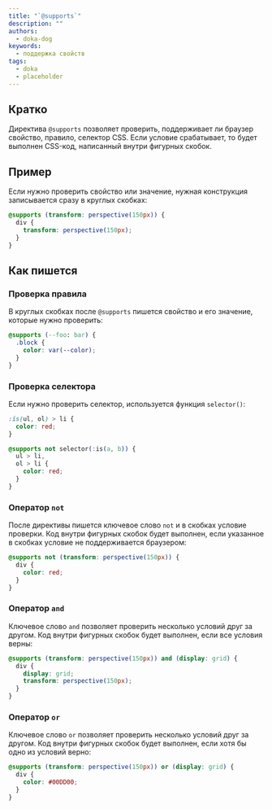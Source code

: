 ```yaml
---
title: "`@supports`"
description: ""
authors:
  - doka-dog
keywords:
  - поддержка свойств
tags:
  - doka
  - placeholder
---
```


## Кратко

Директива `@supports` позволяет проверить, поддерживает ли браузер свойство, правило, селектор CSS. Если условие срабатывает, то будет выполнен CSS-код, написанный внутри фигурных скобок.

## Пример

Если нужно проверить свойство или значение, нужная конструкция записывается сразу в круглых скобках:

```css
@supports (transform: perspective(150px)) {
  div {
    transform: perspective(150px);
  }
}
```

## Как пишется

### Проверка правила

В круглых скобках после `@supports` пишется свойство и его значение, которые нужно проверить:

```css
@supports (--foo: bar) {
  .block {
    color: var(--color);
  }
}
```

### Проверка селектора

Если нужно проверить селектор, используется функция `selector()`:

```css
:is(ul, ol) > li {
  color: red;
}

@supports not selector(:is(a, b)) {
  ul > li,
  ol > li {
    color: red;
  }
}
```

### Оператор `not`

После директивы пишется ключевое слово `not` и в скобках условие проверки. Код внутри фигурных скобок будет выполнен, если указанное в скобках условие не поддерживается браузером:

```css
@supports not (transform: perspective(150px)) {
  div {
    color: red;
  }
}
```

### Оператор `and`

Ключевое слово `and` позволяет проверить несколько условий друг за другом. Код внутри фигурных скобок будет выполнен, если все условия верны:

```css
@supports (transform: perspective(150px)) and (display: grid) {
  div {
    display: grid;
    transform: perspective(150px);
  }
}
```

### Оператор `or`

Ключевое слово `or` позволяет проверить несколько условий друг за другом. Код внутри фигурных скобок будет выполнен, если хотя бы одно из условий верно:

```css
@supports (transform: perspective(150px)) or (display: grid) {
  div {
    color: #00DD00;
  }
}
```

